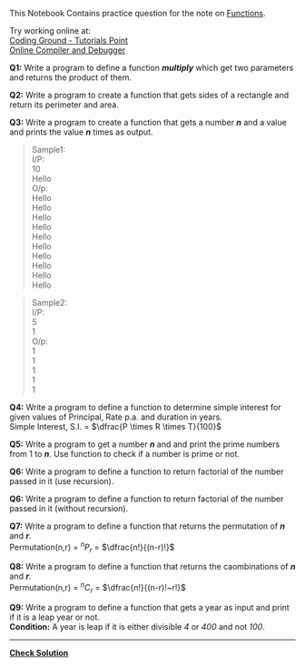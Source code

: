This Notebook Contains practice question for the note on [Functions](Functions.ipynb).

Try working online at:  
[Coding Ground - Tutorials Point](https://www.tutorialspoint.com/execute_python3_online.php)  
[Online Compiler and Debugger](https://www.onlinegdb.com/online_python_compiler)

**Q1:** Write a program to define a function ***multiply*** which get two parameters and returns the product of them.

**Q2:** Write a program to create a function that gets sides of a rectangle and return its perimeter and area.

**Q3:** Write a program to create a function that gets a number ***n*** and a value and prints the value ***n*** times as output.
>Sample1:  
I/P:  
10  <br>
Hello  
O/p:  
Hello  
Hello  
Hello  
Hello  
Hello  
Hello  
Hello  
Hello  
Hello  
Hello  

>Sample2:  
I/P:  
5  <br>
1  <br>
O/p:  
1  <br>
1  <br>
1  <br>
1  
1  

**Q4:** Write a program to define a function to determine simple interest for given values of Principal, Rate p.a. and duration in years.  
Simple Interest, S.I. = $\dfrac{P \times R \times T}{100}$

**Q5:** Write a program to get a number ***n*** and and print the prime numbers from 1 to ***n***. Use function to check if a number is prime or not.

**Q6:** Write a program to define a function to return factorial of the number passed in it (use recursion).

**Q6:** Write a program to define a function to return factorial of the number passed in it (without recursion).

**Q7:** Write a program to define a function that returns the permutation of ***n*** and ***r***.<br>
Permutation(n,r) = $^nP_r$ = $\dfrac{n!}{(n-r)!}$

**Q8:** Write a program to define a function that returns the caombinations of ***n*** and ***r***.<br>
Permutation(n,r) = $^nC_r$ = $\dfrac{n!}{(n-r)!~r!}$

**Q9:** Write a program to define a function that gets a year as input and print if it is a leap year or not.  
**Condition:** A year is leap if it is either divisible *4* or *400* and not *100*.



****
**[Check Solution](Solution4.ipynb)**